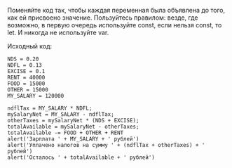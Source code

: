 Поменяйте код так, чтобы каждая переменная была объявлена до того, как ей присвоено значение. Пользуйтесь правилом: везде, где возможно, в первую очередь используйте const, если нельзя const, то let. И никогда не используйте var.

Исходный код:

```
NDS = 0.20
NDFL = 0.13
EXCISE = 0.1
RENT = 40000
FOOD = 15000
OTHER = 15000
MY_SALARY = 120000

ndflTax = MY_SALARY * NDFL;
mySalaryNet = MY_SALARY - ndflTax;
otherTaxes = mySalaryNet * (NDS + EXCISE);
totalAvailable = mySalaryNet - otherTaxes;
totalAvailable -= FOOD + OTHER + RENT
alert('Зарплата ' + MY_SALARY + ' рублей')
alert('Уплачено налогов на сумму ' + (ndflTax + otherTaxes) + ' рублей')
alert('Осталось ' + totalAvailable + ' рублей')
```